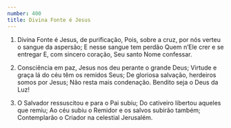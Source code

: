 ```yaml
---
number: 400
title: Divina Fonte é Jesus
---
```


1. Divina Fonte é Jesus, de purificação,
  Pois, sobre a cruz, por nós verteu o sangue da aspersão;
  E nesse sangue tem perdão
  Quem n’Ele crer e se entregar
  E, com sincero coração, Seu santo Nome confessar.

2. Consciência em paz,
  Jesus nos deu perante o grande Deus;
  Virtude e graça lá do céu têm os remidos Seus;
  De gloriosa salvação, herdeiros somos por Jesus;
  Não resta mais condenação. Bendito seja o Deus da Luz!

3. O Salvador ressuscitou e para o Pai subiu;
  Do cativeiro libertou aqueles que remiu;
  Ao céu subiu o Remidor e os salvos subirão também;
  Contemplarão o Criador na celestial Jerusalém.
